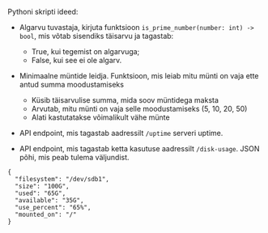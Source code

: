 Pythoni skripti ideed:
* Algarvu tuvastaja, kirjuta funktsioon `is_prime_number(number: int) -> bool`, mis võtab sisendiks täisarvu ja tagastab:
  * True, kui tegemist on algarvuga;
  * False, kui see ei ole algarv.

* Minimaalne müntide leidja. Funktsioon, mis leiab mitu münti on vaja ette antud summa moodustamiseks
  * Küsib täisarvulise summa, mida soov müntidega maksta
  * Arvutab, mitu münti on vaja selle moodustamiseks (5, 10, 20, 50)
  * Alati kastutatakse võimalikult vähe münte

* API endpoint, mis tagastab aadressilt `/uptime` serveri uptime.
* API endpoint, mis tagastab ketta kasutuse aadressilt `/disk-usage`. JSON põhi, mis peab tulema väljundist.
```
{
  "filesystem": "/dev/sdb1",
  "size": "100G",
  "used": "65G",
  "available": "35G",
  "use_percent": "65%",
  "mounted_on": "/"
}
```